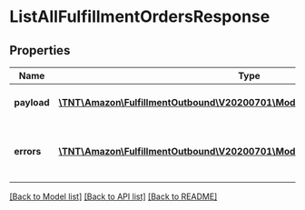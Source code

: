 # ListAllFulfillmentOrdersResponse

## Properties
Name | Type | Description | Notes
------------ | ------------- | ------------- | -------------
**payload** | [**\TNT\Amazon\FulfillmentOutbound\V20200701\Model\ListAllFulfillmentOrdersResult**](ListAllFulfillmentOrdersResult.md) | The payload for the listAllFulfillmentOrders operation. | [optional] 
**errors** | [**\TNT\Amazon\FulfillmentOutbound\V20200701\Model\ErrorList**](ErrorList.md) | One or more unexpected errors occurred during the listAllFulfillmentOrders operation. | [optional] 

[[Back to Model list]](../README.md#documentation-for-models) [[Back to API list]](../README.md#documentation-for-api-endpoints) [[Back to README]](../README.md)


